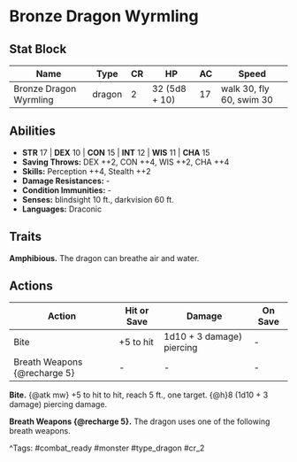 # Bronze Dragon Wyrmling

## Stat Block

| Name | Type | CR | HP | AC | Speed |
|------|------|----|----|----|-------|
| Bronze Dragon Wyrmling | dragon | 2 | 32 (5d8 + 10) | 17 | walk 30, fly 60, swim 30 |

## Abilities

- **STR** 17 | **DEX** 10 | **CON** 15 | **INT** 12 | **WIS** 11 | **CHA** 15
- **Saving Throws:** DEX ++2, CON ++4, WIS ++2, CHA ++4  
- **Skills:** Perception ++4, Stealth ++2  
- **Damage Resistances:** -  
- **Condition Immunities:** -  
- **Senses:** blindsight 10 ft., darkvision 60 ft.  
- **Languages:** Draconic

## Traits

**Amphibious.** The dragon can breathe air and water.


## Actions

| Action | Hit or Save | Damage | On Save |
|--------|--------------|--------|----------|
| Bite | +5 to hit | 1d10 + 3 damage) piercing | - |
| Breath Weapons {@recharge 5} | - | - | - |

**Bite.** {@atk mw} +5 to hit to hit, reach 5 ft., one target. {@h}8 (1d10 + 3 damage) piercing damage.

**Breath Weapons {@recharge 5}.** The dragon uses one of the following breath weapons.


^Tags: #combat_ready #monster #type_dragon #cr_2